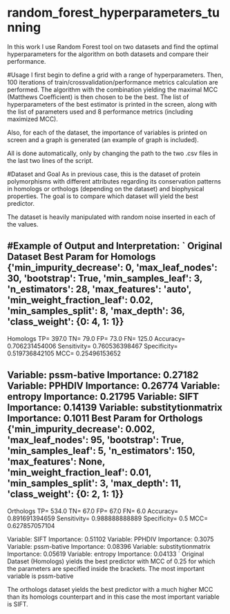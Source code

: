 # random_forest_hyperparameters_tunning
In this work I use Random Forest tool on two datasets and find the optimal hyperparameters for the algorithm on both datasets and compare their performance.

#Usage
I first begin to define a grid with a range of hyperparameters. Then, 100 iterations of train/crossvalidation/performance metrics calculation are performed. The algorithm with the combination yielding the maximal MCC (Matthews Coefficient) is then chosen to be the best. The list of hyperparameters of the best estimator is printed in the screen, along with the list of parameters used and 8 performance metrics (including maximized MCC). 

Also, for each of the dataset, the importance of variables is printed on screen and a graph is generated (an example of graph is included).

All is done automatically, only by changing the path to the two .csv files in the last two lines of the script.

#Dataset and Goal
As in previous case, this is the dataset of protein polymorphisms with different attributes regarding its conservation patterns in homologs or orthologs (depending on the dataset) and biophysical properties. The goal is to compare which dataset will yield the best predictor. 

The dataset is heavily manipulated with random noise inserted in each of the values.

#Example of Output and Interpretation:
`
Original Dataset
Best Param for Homologs
{'min_impurity_decrease': 0, 'max_leaf_nodes': 30, 'bootstrap': True, 'min_samples_leaf': 3, 'n_estimators': 28, 'max_features': 'auto', 'min_weight_fraction_leaf': 0.02, 'min_samples_split': 8, 'max_depth': 36, 'class_weight': {0: 4, 1: 1}}
----
Homologs
TP=  397.0
TN=  79.0
FP=  73.0
FN=  125.0
Accuracy=  0.706231454006
Sensitivity=  0.760536398467
Specificity=  0.519736842105
MCC=  0.25496153652

Variable: pssm-bative          Importance: 0.27182
Variable: PPHDIV               Importance: 0.26774
Variable: entropy              Importance: 0.21795
Variable: SIFT                 Importance: 0.14139
Variable: substitytionmatrix   Importance: 0.1011
Best Param for Orthologs
{'min_impurity_decrease': 0.002, 'max_leaf_nodes': 95, 'bootstrap': True, 'min_samples_leaf': 5, 'n_estimators': 150, 'max_features': None, 'min_weight_fraction_leaf': 0.01, 'min_samples_split': 3, 'max_depth': 11, 'class_weight': {0: 2, 1: 1}}
----
Orthologs
TP=  534.0
TN=  67.0
FP=  67.0
FN=  6.0
Accuracy=  0.891691394659
Sensitivity=  0.988888888889
Specificity=  0.5
MCC=  0.627857057104

Variable: SIFT                 Importance: 0.51102
Variable: PPHDIV               Importance: 0.3075
Variable: pssm-bative          Importance: 0.08396
Variable: substitytionmatrix   Importance: 0.05619
Variable: entropy              Importance: 0.04133
`
Original Dataset (Homologs) yields the best predictor with MCC of 0.25 for which the parameters are specified inside the brackets. The most important variable is pssm-bative

The orthologs dataset yields the best predictor with a much higher MCC than its homologs counterpart and in this case the most important variable is SIFT.
